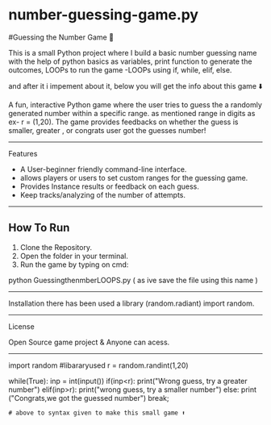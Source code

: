 # number-guessing-game.py
#Guessing the Number Game 🎲

This is a small Python project where I build a basic number guessing name with the help of python basics as variables, print function to generate the outcomes, LOOPs to run the game
-LOOPs using if, while, elif, else.

and after it i impement about it, below you will get the info about this game ⬇️

A fun, interactive Python game where the user tries to guess the a randomly generated number within a specific range. as mentioned range in digits as ex- r = (1,20). The game provides feedbacks on whether  the guess is smaller, greater , or congrats user got the guesses number!

---

Features 
- A User-beginner friendly command-line interface.
- allows players or users to set custom ranges for the guessing game.
- Provides Instance results or feedback on each guess.
- Keep tracks/analyzing of the number of attempts.

---
## How To Run 

1. Clone the Repository.
2. Open the folder in your terminal.
3. Run the game by typing on cmd:

python GuessingthenmberLOOPS.py ( as ive save the file using this name )

---

 Installation 
 there has been used a library (random.radiant) import random.

---
License

Open Source game project & Anyone can acess.

---

import random #libararyused
r = random.randint(1,20)

while(True):
	inp = int(input())
	if(inp<r):
		print("Wrong guess, try a greater number")
	elif(inp>r):
		print("wrong guess, try a smaller number")
	else:
		print ("Congrats,we got the guessed number")
	break;

	# above to syntax given to make this small game ⬆️


